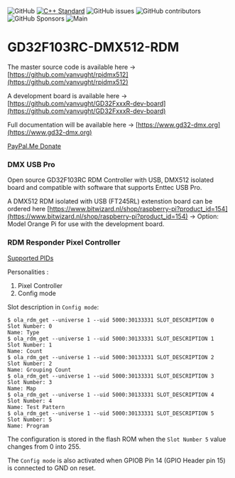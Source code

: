 ![GitHub](https://img.shields.io/github/license/vanvught/GD32F103RC-DMX512-RDM)
[![C++ Standard](https://img.shields.io/badge/C%2B%2B-11-blue.svg)](https://img.shields.io/badge/C%2B%2B-11%-blue.svg)
![GitHub issues](https://img.shields.io/github/issues-raw/vanvught/GD32F103RC-DMX512-RDM)
![GitHub contributors](https://img.shields.io/github/contributors/vanvught/GD32F103RC-DMX512-RDM)
![GitHub Sponsors](https://img.shields.io/github/sponsors/vanvught)
![Main](https://github.com/vanvught/GD32F103RC-DMX512-RDM/actions/workflows/c-cpp.yml/badge.svg?branch=main)

# GD32F103RC-DMX512-RDM
The master source code is available here -> [https://github.com/vanvught/rpidmx512](https://github.com/vanvught/rpidmx512)

A development board is available here -> [https://github.com/vanvught/GD32FxxxR-dev-board](https://github.com/vanvught/GD32FxxxR-dev-board)

Full documentation will be available here -> [https://www.gd32-dmx.org](https://www.gd32-dmx.org)

[PayPal.Me Donate](https://paypal.me/AvanVught?locale.x=nl_NL)

### DMX USB Pro
Open source GD32F103RC RDM Controller with USB, DMX512 isolated board and compatible with software that supports Enttec USB Pro.

A DMX512 RDM isolated with USB (FT245RL) extenstion board can be ordered here [https://www.bitwizard.nl/shop/raspberry-pi?product_id=154](https://www.bitwizard.nl/shop/raspberry-pi?product_id=154) -> Option: Model Orange Pi for use with the development board.

### RDM Responder Pixel Controller
[Supported PIDs](https://www.gd32-dmx.org/rdm.html)

Personalities :

1. Pixel Controller
2. Config mode

Slot description in `Config mode`:

	$ ola_rdm_get --universe 1 --uid 5000:30133331 SLOT_DESCRIPTION 0
	Slot Number: 0
	Name: Type
	$ ola_rdm_get --universe 1 --uid 5000:30133331 SLOT_DESCRIPTION 1
	Slot Number: 1
	Name: Count
	$ ola_rdm_get --universe 1 --uid 5000:30133331 SLOT_DESCRIPTION 2
	Slot Number: 2
	Name: Grouping Count
	$ ola_rdm_get --universe 1 --uid 5000:30133331 SLOT_DESCRIPTION 3
	Slot Number: 3
	Name: Map
	$ ola_rdm_get --universe 1 --uid 5000:30133331 SLOT_DESCRIPTION 4
	Slot Number: 4
	Name: Test Pattern
	$ ola_rdm_get --universe 1 --uid 5000:30133331 SLOT_DESCRIPTION 5
	Slot Number: 5
	Name: Program

The configuration is stored in the flash ROM when the `Slot Number 5` value changes from 0 into 255.

The `Config mode` is also activated when GPIOB Pin 14 (GPIO Header pin 15) is connected to GND on reset.
